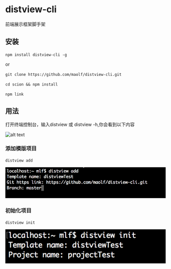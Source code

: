 # distview-cli
前端展示框架脚手架

## 安装

`npm install distview-cli -g`

or 

`git clone https://github.com/maolf/distview-cli.git`

`cd scion && npm install`

`npm link`

## 用法

打开终端控制台，输入distview 或 distview -h,你会看到以下内容

![alt text](/static/distview.png)

### 添加模版项目

`distview add`

![alt text](/static/distview-add.png)

### 初始化项目

`distview init`

![alt text](/static/distview-init.png)
